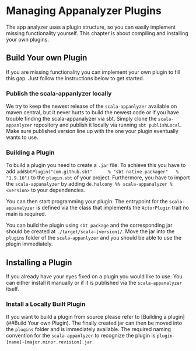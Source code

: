 # Managing Appanalyzer Plugins

The app analyzer uses a plugin structure, so you can easily implement missing functionality yourself.
This chapter is about compiling and installing your own plugins.

## Build Your own Plugin

If you are missing functionality you can implement your own plugin to fill this gap. Just follow the instructions below 
to get started.

### Publish the scala-appanlyzer locally

We try to keep the newest release of the `scala-appanlyzer` available on maven central, but it never hurts to build
the newest code or if you have trouble finding the scala-appanalyzer via sbt.
Simply clone the `scala-appanlyzer` repository and publish it locally via running ```sbt publishLocal```. 
Make sure published version line up with the one your plugin eventually wants to use.

### Building a Plugin

To build a plugin you need to create a `.jar` file. To achieve this you have to add
`addSbtPlugin("com.github.sbt"      % "sbt-native-packager"   % "1.9.16")` to the `plugin.sbt` of your project.
Furthermore, you have to import the `scala-appanalyzer` by adding `de.halcony %% scala-appanalyzer % <version>` to
your dependencies.

You can then start programming your plugin. The entrypoint for the `scala-appanalyzer` is defined via the class that
implements the `ActorPlugin` trait no main is required.

You can build the plugin using ```sbt package``` and the corresponding jar should be created at 
```./target/scala-[version]/```. Move the jar into the `plugins` folder of the `scala-appanlyzer` and you should be
able to use the plugin immediately.

## Installing a Plugin

If you already have your eyes fixed on a plugin you would like to use. You can either install it manually or if it is
published via the `scala-appanalyzer` itself.

### Install a Locally Built Plugin

If you want to build a plugin from source please refer to [Building a plugin](##Build Your own Plugin). The finally created
jar can then be moved into the `plugins` folder and is immediately available. The required naming convention for the
`scala-appanlyzer` to recognize the plugin is `plugin-[name]-[major.minor.revision].jar`.
